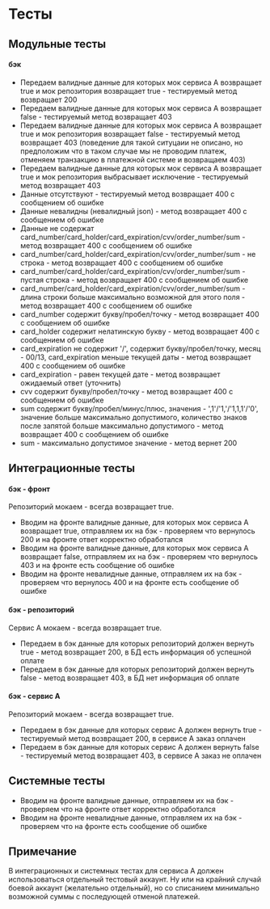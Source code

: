 # Тесты

## Модульные тесты

#### бэк

- Передаем валидные данные для которых мок сервиса А возвращает true и мок репозитория возвращает true - тестируемый метод возвращает 200
- Передаем валидные данные для которых мок сервиса А возвращает false - тестируемый метод возвращает 403
- Передаем валидные данные для которых мок сервиса А возвращает true и мок репозитория возвращает false - тестируемый метод возвращает 403 (поведение для такой ситуцаии не описано, но предположим что в таком случае мы не проводим платеж, отменяем транзакцию в платежной системе и возвращаем 403)
- Передаем валидные данные для которых мок сервиса А возвращает true и мок репозитория выбрасывает исключение - тестируемый метод возвращает 403
- Данные отсутствуют - тестируемый метод возвращает 400 с сообщением об ошибке
- Данные невалидны (невалидный json) - метод возвращает 400 с сообщением об ошибке
- Данные не содержат card_number/card_holder/card_expiration/cvv/order_number/sum - метод возвращает 400 с сообщением об ошибке
- card_number/card_holder/card_expiration/cvv/order_number/sum - не строка - метод возвращает 400 с сообщением об ошибке
- card_number/card_holder/card_expiration/cvv/order_number/sum - пустая строка - метод возвращает 400 с сообщением об ошибке
- card_number/card_holder/card_expiration/cvv/order_number/sum - длина строки больше максимально возможной для этого поля - метод возвращает 400 с сообщением об ошибке
- card_number содержит букву/пробел/точку - метод возвращает 400 с сообщением об ошибке
- card_holder содержит нелатинскую букву - метод возвращает 400 с сообщением об ошибке
- card_expiration не содержит '/', содержит букву/пробел/точку, месяц - 00/13, card_expiration меньше текущей даты - метод возвращает 400 с сообщением об ошибке
- card_expiration - равен текущей дате - метод возвращает ожидаемый ответ (уточнить)
- cvv содержит букву/пробел/точку - метод возвращает 400 с сообщением об ошибке
- sum содержит букву/пробел/минус/плюс, значения - ',1'/'1,'/'1,1,1'/'0', значение больше максимально допустимого, количество знаков после запятой больше максимально допустимого - метод возвращает 400 с сообщением об ошибке
- sum - максимально допустимое значение - метод вернет 200

## Интеграционные тесты

#### бэк - фронт

Репозиторий мокаем - всегда возвращает true.

- Вводим на фронте валидные данные, для которых мок сервиса А возвращает true, отправляем их на бэк - проверяем что вернулось 200 и на фронте ответ корректно обработался
- Вводим на фронте валидные данные, для которых мок сервиса А возвращает false, отправляем их на бэк - проверяем что вернулось 403 и на фронте есть сообщение об ошибке
- Вводим на фронте невалидные данные, отправляем их на бэк - проверяем что вернулось 400 и на фронте есть сообщение об ошибке

#### бэк - репозиторий

Сервис А мокаем - всегда возвращает true.

- Передаем в бэк данные для которых репозиторий должен вернуть true - метод возвращает 200, в БД есть информация об успешной оплате
- Передаем в бэк данные для которых репозиторий должен вернуть false - метод возвращает 403, в БД нет информация об оплате

#### бэк - сервис А

Репозиторий мокаем - всегда возвращает true.

- Передаем в бэк данные для которых сервис А должен вернуть true - тестируемый метод возвращает 200, в сервисе А заказ оплачен
- Передаем в бэк данные для которых сервис А должен вернуть false - тестируемый метод возвращает 403, в сервисе А заказ не оплачен

##  Системные тесты

- Вводим на фронте валидные данные, отправляем их на бэк - проверяем что на фронте ответ корректно обработался
- Вводим на фронте невалидные данные, отправляем их на бэк - проверяем что на фронте есть сообщение об ошибке

## Примечание

В интеграционных и системных тестах для сервиса А должен использоваться отдельный тестовый аккаунт. Ну или на крайний случай боевой аккаунт (желательно отдельный), но со списанием минимально возможной суммы с последующей отменой платежей.